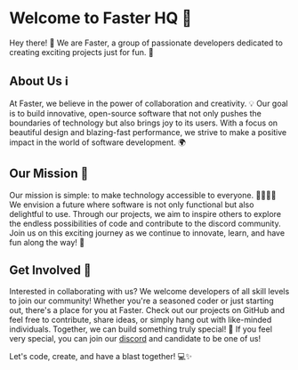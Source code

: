 # Welcome to Faster HQ 🚀

Hey there! 👋 
We are Faster, a group of passionate developers dedicated to creating exciting projects just for fun. 🎉

## About Us ℹ️

At Faster, we believe in the power of collaboration and creativity. 💡
Our goal is to build innovative, open-source software that not only pushes the boundaries of technology but also brings joy to its users. 
With a focus on beautiful design and blazing-fast performance, we strive to make a positive impact in the world of software development. 🌍

## Our Mission 🌟

Our mission is simple: to make technology accessible to everyone. 👨‍💻👩‍💻 
We envision a future where software is not only functional but also delightful to use. 
Through our projects, we aim to inspire others to explore the endless possibilities of code and contribute to the discord community. 
Join us on this exciting journey as we continue to innovate, learn, and have fun along the way! 🚀

## Get Involved 🤝

Interested in collaborating with us? We welcome developers of all skill levels to join our community! Whether you're a seasoned coder or just starting out, there's a place for you at Faster. 
Check out our projects on GitHub and feel free to contribute, share ideas, or simply hang out with like-minded individuals. Together, we can build something truly special! 🌟
If you feel very special, you can join our [discord](https://discord.gg/brut) and candidate to be one of us!

Let's code, create, and have a blast together! 💻✨
